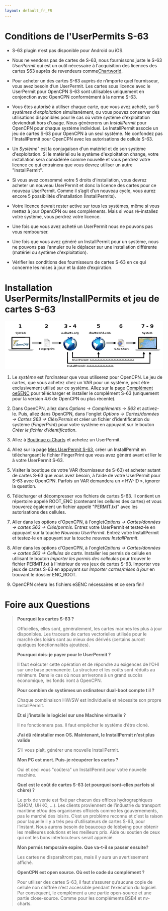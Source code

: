 ```yaml
---
layout: default_fr_FR
---
```

# Conditions de l'UserPermits S-63

- S-63 plugin n’est pas disponible pour Android ou iOS.

- Nous ne vendons pas de cartes de S-63, nous fournissons juste le S-63 *UserPermit* qui est un outil nécessaire à l'acquisition des licences des cartes S63 auprès de revendeurs comme[Chartworld](https://www.chartworld.com/shop/off_enc).

- Pour acheter un des cartes S-63 auprès de n’importe quel fournisseur, vous avez besoin d’un UserPermit. Les cartes sous licence avec le UserPermit pour OpenCPN S-63 sont utilisables uniquement en conjonction avec OpenCPN conformément à la norme S-63.

- Vous êtes autorisé à utiliser chaque carte, que vous avez acheté, sur 5 *systèmes d'exploitation* simultanément, ou vous pouvez conserver des utilisations disponibles pour le cas où votre système d'exploitation deviendrait hors d'usage. Nous génèrerons un *InstallPermit* pour OpenCPN pour chaque système individuel. Le InstallPermit associe un jeu de cartes S-63 pour OpenCPN à un seul système. Ne confondez pas l'InstallPermit pour OpenCPN avec les autorisations de cellule S-63.

- Un *Système"* est la conjugaison d'un matériel et de son système d'exploitation. Si le matériel ou le système d'exploitation change, votre installation sera considérée comme nouvelle et vous perdrez votre licence ce qui entrainera que vous devrez utiliser un autre "InstallPermit".

- Si vous avez consommé votre 5 droits d'installation, vous devrez acheter un nouveau UserPermit et donc la licence des cartes pour ce nouveau UserPermit. Comme il s’agit d’un nouveau cycle, vous aurez encore 5 possibilités d’installation (InstallPermits).

- Votre licence devrait rester active sur tous les systèmes, même si vous mettez à jour OpenCPN ou ses compléments. Mais si vous ré-installez votre système, vous perdrez votre licence.

- Une fois que vous avez acheté un UserPermit nous ne pouvons pas vous rembourser.

- Une fois que vous avez généré un InstallPermit pour un système, nous ne pouvons pas l'annuler ou le déplacer sur une installation différente (matériel ou système d'exploitation).

- Vérifier les conditions des fournisseurs de cartes S-63 en ce qui concerne les mises à jour et la date d’expiration.

# Installation UserPermits/InstallPermits et jeu de cartes S-63

![pas](./assets/images/s63.png)

1. Le *système* est l’ordinateur que vous utiliserez pour OpenCPN. Le jeu de cartes, que vous achetez chez un VAR pour un système, peut être exclusivement utilisé sur ce système. Allez sur la page [Complément oeSENC](https://opencpn.org/OpenCPN/plugins/s63.html) pour télécharger et installer le complément S-63 (uniquement pour la version 4.6 de OpenCPN ou plus récente).
    
2. Dans OpenCPN, allez dans *Options → Compléments → S63* et activez-le. Puis, allez dans OpenCPN, dans l'onglet *Options → Cartes/données → Cartes S63 → Clés/Permis* et créer un fichier d’identification du système (*FingerPrint*) pour votre système en appuyant sur le bouton *Créer le fichier d'identification*.
        
3. Allez à [Boutique o-Charts](https://o-charts.org/shop) et achetez un UserPermit.
        
4. Allez sur la page [Mes UserPermit S-63](https://o-charts.org/shop/index.php?fc=module&module=ocpermits&controller=ocpermits), créer un InstallPermit en téléchargeant le fichier FingerPrint que vous avez généré avant et lier le à votre UserPermit S-63.
        
5. Visiter la boutique de votre VAR (fournisseur de S-63) et acheter autant de cartes S-63 que vous avez besoin, à l’aide de votre UserPermit pour S-63 avec OpenCPN. Parfois un VAR demandera un « HW-ID », ignorer la question.
        
6. Télécharger et décompresser vos fichiers de cartes S-63. Il contient un répertoire appelé ROOT_ENC (contenant les cellules des cartes) et vous trouverez également un fichier appelé "PERMIT.txt" avec les autorisations des cellules.
        
7. Aller dans les options d'OpenCPN, à l'onglet*Options → Cartes/données → cartes S63 → Clés/permis*. Entrez votre UserPermit et testez-le en appuyant sur la touche *Nouveau UserPermit*. Entrez votre InstallPermit et testez-le en appuyant sur la touche *nouveau InstallPermit*.
        
8. Aller dans les options d'OpenCPN, à l'onglet*Options → Cartes/données → cartes S63 → Cellules de carte*. Installer les permis de cellule en utilisant le bouton *Importer les permis des celleules* pour trouver le fichier PERMIT.txt à l’intérieur de vos jeux de cartes S-63. Importer vos jeux de cartes S-63 en appuyant sur *Importer cartes/mises à jour* en trouvant le dossier ENC_ROOT.
        
9. OpenCPN créera les fichiers eSENC nécessaires et ce sera fini!
        
# Foire aux Questions
        
> **Pourquoi les cartes S-63 ?**
> 
> Officielles, elles sont, généralement, les cartes marines les plus à jour disponibles. Les traceurs de cartes vectorielles utilisés pour le marché des loisirs sont au mieux des dérivés (certains auront quelques fonctionnalités ajoutées).
> 
> **Pourquoi dois-je payer pour le UserPermit ?**
> 
> Il faut exécuter cette opération et de répondre au exigences de l’OHI sur une base permanente. La structure et les coûts sont réduits au minimum. Dans le cas où nous arriverons à un grand succès économique, les fonds iront à OpenCPN.
> 
> **Pour combien de systèmes un ordinateur dual-boot compte t il ?**
> 
> Chaque combinaison HW/SW est individuelle et nécessite son propre InstallPermit.
> 
> **Et si j’installe le logiciel sur une Machine virtuelle ?**
> 
> Il ne fonctionnera pas. Il faut empêcher le système d’être cloné.
> 
> **J’ai dû réinstaller mon OS. Maintenant, le InstallPermit n’est plus valide**
> 
> S’il vous plaît, générer une nouvelle InstallPermit.
> 
> **Mon PC est mort. Puis-je récupérer les cartes ?**
> 
> Oui et ceci vous "coûtera" un InstallPermit pour votre nouvelle machine.
> 
> **Quel est le coût de cartes S-63 (et pourquoi sont-elles parfois si chère) ?**
> 
> Le prix de vente est fixé par chacun des offices hydrographiques (SHOM, UHKO, ...). Les clients proviennent de l’industrie du transport maritime et/ou des organismes officiels comme les gouvernements, pas le marché des loisirs. C’est un problème reconnu et c'est la raison pour laquelle il y a très peu d’utilisateurs de cartes S-63, pour l’instant. Nous aurons besoin de beaucoup de lobbying pour obtenir les meilleures solutions et les meilleurs prix. Aide ou soutien de ceux qui ont les bons interlocuteurs serait apprécié.
> 
> **Mon permis temporaire expire. Que va-t-il se passer ensuite?**
> 
> Les cartes ne disparaîtront pas, mais il y aura un avertissement affiché.
> 
> **OpenCPN est open source. Où est le code du complément ?**
> 
> Pour utiliser des cartes S-63, il faut s’assurer qu’aucune copie de cellule non chiffrée n’est accessible pendant l’exécution du logiciel. Par conséquent, le complément a une partie open-source et une partie close-source. Comme pour les compléments BSB4 et nv-charts.
